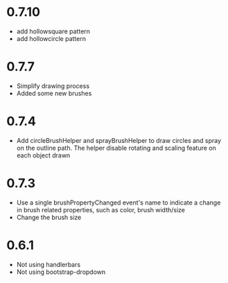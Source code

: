 # 0.7.10

- add hollowsquare pattern
- add hollowcircle pattern

# 0.7.7

- Simplify drawing process
- Added some new brushes

# 0.7.4

- Add circleBrushHelper and sprayBrushHelper to draw circles and spray on the outline path. The helper disable rotating and scaling feature on each object drawn

# 0.7.3

- Use a single brushPropertyChanged event's name to indicate a change in brush related properties, such as color, brush width/size
- Change the brush size

# 0.6.1

- Not using handlerbars
- Not using bootstrap-dropdown